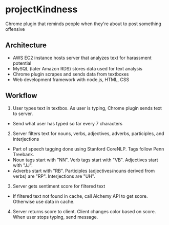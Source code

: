 # projectKindness
Chrome plugin that reminds people when they're about to post something offensive

## Architecture
- AWS EC2 instance hosts server that analyzes text for harassment potential
 - MySQL (later Amazon RDS) stores data used for text analysis
- Chrome plugin scrapes and sends data from textboxes
- Web development framework with node.js, HTML, CSS

## Workflow
1. User types text in textbox. As user is typing, Chrome plugin sends text to server.
 - Send what user has typed so far every 7 characters
2. Server filters text for nouns, verbs, adjectives, adverbs, participles, and interjections
 - Part of speech tagging done using Stanford CoreNLP. Tags follow Penn Treebank.
 - Noun tags start with "NN". Verb tags start with "VB". Adjectives start with "JJ".
 - Adverbs start with "RB". Participles (adjectives/nouns derived from verbs) are "RP". Interjections are "UH".
3. Server gets sentiment score for filtered text
 - If filtered text not found in cache, call Alchemy API to get score. Otherwise use data in cache.
4. Server returns score to client. Client changes color based on score. When user stops typing, send message.